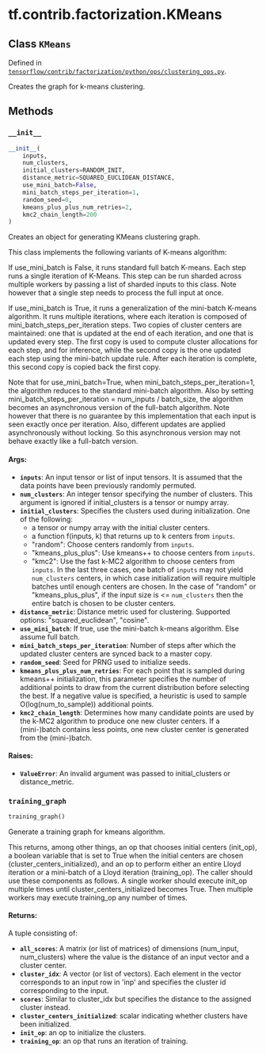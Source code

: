 <div itemscope itemtype="http://developers.google.com/ReferenceObject">
<meta itemprop="name" content="tf.contrib.factorization.KMeans" />
<meta itemprop="property" content="__init__"/>
<meta itemprop="property" content="training_graph"/>
</div>

# tf.contrib.factorization.KMeans

## Class `KMeans`





Defined in [`tensorflow/contrib/factorization/python/ops/clustering_ops.py`](https://www.tensorflow.org/code/tensorflow/contrib/factorization/python/ops/clustering_ops.py).

Creates the graph for k-means clustering.

## Methods

<h3 id="__init__"><code>__init__</code></h3>

``` python
__init__(
    inputs,
    num_clusters,
    initial_clusters=RANDOM_INIT,
    distance_metric=SQUARED_EUCLIDEAN_DISTANCE,
    use_mini_batch=False,
    mini_batch_steps_per_iteration=1,
    random_seed=0,
    kmeans_plus_plus_num_retries=2,
    kmc2_chain_length=200
)
```

Creates an object for generating KMeans clustering graph.

This class implements the following variants of K-means algorithm:

If use_mini_batch is False, it runs standard full batch K-means. Each step
runs a single iteration of K-Means. This step can be run sharded across
multiple workers by passing a list of sharded inputs to this class. Note
however that a single step needs to process the full input at once.

If use_mini_batch is True, it runs a generalization of the mini-batch
K-means algorithm. It runs multiple iterations, where each iteration is
composed of mini_batch_steps_per_iteration steps. Two copies of cluster
centers are maintained: one that is updated at the end of each iteration,
and one that is updated every step. The first copy is used to compute
cluster allocations for each step, and for inference, while the second copy
is the one updated each step using the mini-batch update rule. After each
iteration is complete, this second copy is copied back the first copy.

Note that for use_mini_batch=True, when mini_batch_steps_per_iteration=1,
the algorithm reduces to the standard mini-batch algorithm. Also by setting
mini_batch_steps_per_iteration = num_inputs / batch_size, the algorithm
becomes an asynchronous version of the full-batch algorithm. Note however
that there is no guarantee by this implementation that each input is seen
exactly once per iteration. Also, different updates are applied
asynchronously without locking. So this asynchronous version may not behave
exactly like a full-batch version.

#### Args:

* <b>`inputs`</b>: An input tensor or list of input tensors. It is assumed that the
    data points have been previously randomly permuted.
* <b>`num_clusters`</b>: An integer tensor specifying the number of clusters. This
    argument is ignored if initial_clusters is a tensor or numpy array.
* <b>`initial_clusters`</b>: Specifies the clusters used during initialization. One
    of the following:
    - a tensor or numpy array with the initial cluster centers.
    - a function f(inputs, k) that returns up to k centers from `inputs`.
    - "random": Choose centers randomly from `inputs`.
    - "kmeans_plus_plus": Use kmeans++ to choose centers from `inputs`.
    - "kmc2": Use the fast k-MC2 algorithm to choose centers from `inputs`.
    In the last three cases, one batch of `inputs` may not yield
    `num_clusters` centers, in which case initialization will require
    multiple batches until enough centers are chosen. In the case of
    "random" or "kmeans_plus_plus", if the input size is <= `num_clusters`
    then the entire batch is chosen to be cluster centers.
* <b>`distance_metric`</b>: Distance metric used for clustering. Supported options:
    "squared_euclidean", "cosine".
* <b>`use_mini_batch`</b>: If true, use the mini-batch k-means algorithm. Else assume
    full batch.
* <b>`mini_batch_steps_per_iteration`</b>: Number of steps after which the updated
    cluster centers are synced back to a master copy.
* <b>`random_seed`</b>: Seed for PRNG used to initialize seeds.
* <b>`kmeans_plus_plus_num_retries`</b>: For each point that is sampled during
    kmeans++ initialization, this parameter specifies the number of
    additional points to draw from the current distribution before selecting
    the best. If a negative value is specified, a heuristic is used to
    sample O(log(num_to_sample)) additional points.
* <b>`kmc2_chain_length`</b>: Determines how many candidate points are used by the
    k-MC2 algorithm to produce one new cluster centers. If a (mini-)batch
    contains less points, one new cluster center is generated from the
    (mini-)batch.


#### Raises:

* <b>`ValueError`</b>: An invalid argument was passed to initial_clusters or
    distance_metric.

<h3 id="training_graph"><code>training_graph</code></h3>

``` python
training_graph()
```

Generate a training graph for kmeans algorithm.

This returns, among other things, an op that chooses initial centers
(init_op), a boolean variable that is set to True when the initial centers
are chosen (cluster_centers_initialized), and an op to perform either an
entire Lloyd iteration or a mini-batch of a Lloyd iteration (training_op).
The caller should use these components as follows. A single worker should
execute init_op multiple times until cluster_centers_initialized becomes
True. Then multiple workers may execute training_op any number of times.

#### Returns:

A tuple consisting of:
* <b>`all_scores`</b>: A matrix (or list of matrices) of dimensions (num_input,
    num_clusters) where the value is the distance of an input vector and a
    cluster center.
* <b>`cluster_idx`</b>: A vector (or list of vectors). Each element in the vector
    corresponds to an input row in 'inp' and specifies the cluster id
    corresponding to the input.
* <b>`scores`</b>: Similar to cluster_idx but specifies the distance to the
    assigned cluster instead.
* <b>`cluster_centers_initialized`</b>: scalar indicating whether clusters have been
    initialized.
* <b>`init_op`</b>: an op to initialize the clusters.
* <b>`training_op`</b>: an op that runs an iteration of training.



